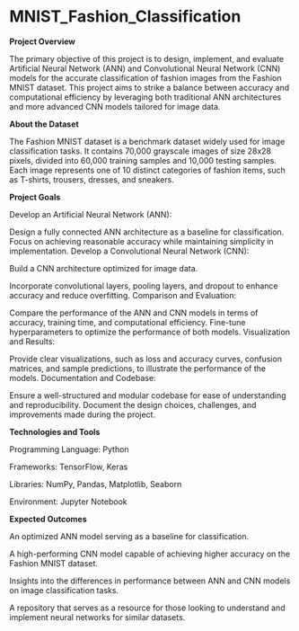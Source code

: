 # MNIST_Fashion_Classification

**Project Overview**

The primary objective of this project is to design, implement, and evaluate Artificial Neural Network (ANN) and Convolutional Neural Network (CNN) models for the accurate classification of fashion images from the Fashion MNIST dataset. This project aims to strike a balance between accuracy and computational efficiency by leveraging both traditional ANN architectures and more advanced CNN models tailored for image data.


**About the Dataset**

The Fashion MNIST dataset is a benchmark dataset widely used for image classification tasks. It contains 70,000 grayscale images of size 28x28 pixels, divided into 60,000 training samples and 10,000 testing samples. Each image represents one of 10 distinct categories of fashion items, such as T-shirts, trousers, dresses, and sneakers.


**Project Goals**

Develop an Artificial Neural Network (ANN):

Design a fully connected ANN architecture as a baseline for classification.
Focus on achieving reasonable accuracy while maintaining simplicity in implementation.
Develop a Convolutional Neural Network (CNN):

Build a CNN architecture optimized for image data.

Incorporate convolutional layers, pooling layers, and dropout to enhance accuracy and reduce overfitting.
Comparison and Evaluation:

Compare the performance of the ANN and CNN models in terms of accuracy, training time, and computational efficiency.
Fine-tune hyperparameters to optimize the performance of both models.
Visualization and Results:

Provide clear visualizations, such as loss and accuracy curves, confusion matrices, and sample predictions, to illustrate the performance of the models.
Documentation and Codebase:

Ensure a well-structured and modular codebase for ease of understanding and reproducibility.
Document the design choices, challenges, and improvements made during the project.


**Technologies and Tools**

Programming Language: Python

Frameworks: TensorFlow, Keras

Libraries: NumPy, Pandas, Matplotlib, Seaborn

Environment: Jupyter Notebook


**Expected Outcomes**

An optimized ANN model serving as a baseline for classification.

A high-performing CNN model capable of achieving higher accuracy on the Fashion MNIST dataset.

Insights into the differences in performance between ANN and CNN models on image classification tasks.

A repository that serves as a resource for those looking to understand and implement neural networks for similar datasets.
